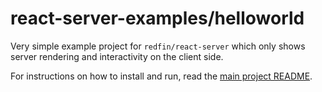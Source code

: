 # react-server-examples/helloworld

Very simple example project for `redfin/react-server` which only shows server rendering and interactivity on the client side.

For instructions on how to install and run, read the [main project README](../README.md).
